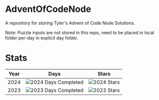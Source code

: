 # AdventOfCodeNode
A repository for storing Tyler's Advent of Code Node Solutions.

Note: Puzzle inputs are not stored in this repo, need to be placed in local folder per-day in explicit day folder.
# Stats

| Year  | Days | Stars |
| ------------- | ------------- | ------------- |
| 2024  | ![2024 Days Completed](https://img.shields.io/badge/days%20completed-11-red)  | ![2024 Stars](https://img.shields.io/badge/stars%20⭐-23-yellow) | 
| 2023  | ![2023 Days Completed](https://img.shields.io/badge/days%20completed-3-red)  | ![2023 Stars](https://img.shields.io/badge/stars%20⭐-6-yellow) |
